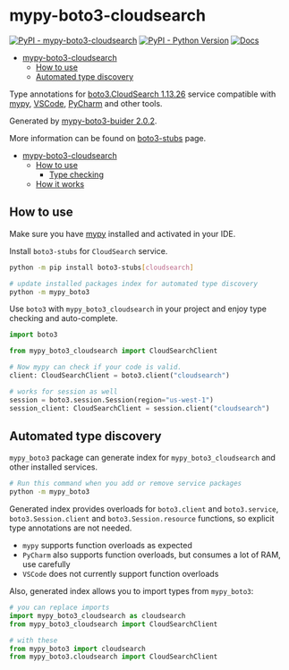 # mypy-boto3-cloudsearch

[![PyPI - mypy-boto3-cloudsearch](https://img.shields.io/pypi/v/mypy-boto3-cloudsearch.svg?color=blue)](https://pypi.org/project/mypy-boto3-cloudsearch)
[![PyPI - Python Version](https://img.shields.io/pypi/pyversions/mypy-boto3-cloudsearch.svg?color=blue)](https://pypi.org/project/mypy-boto3-cloudsearch)
[![Docs](https://img.shields.io/readthedocs/mypy-boto3-builder.svg?color=blue)](https://mypy-boto3-builder.readthedocs.io/)

- [mypy-boto3-cloudsearch](#mypy-boto3-cloudsearch)
  - [How to use](#how-to-use)
  - [Automated type discovery](#automated-type-discovery)


Type annotations for
[boto3.CloudSearch 1.13.26](https://boto3.amazonaws.com/v1/documentation/api/1.13.26/reference/services/cloudsearch.html#CloudSearch) service
compatible with [mypy](https://github.com/python/mypy), [VSCode](https://code.visualstudio.com/),
[PyCharm](https://www.jetbrains.com/pycharm/) and other tools.

Generated by [mypy-boto3-buider 2.0.2](https://github.com/vemel/mypy_boto3_builder).

More information can be found on [boto3-stubs](https://pypi.org/project/boto3-stubs/) page.

- [mypy-boto3-cloudsearch](#mypy-boto3-cloudsearch)
  - [How to use](#how-to-use)
    - [Type checking](#type-checking)
  - [How it works](#how-it-works)

## How to use

Make sure you have [mypy](https://github.com/python/mypy) installed and activated in your IDE.

Install `boto3-stubs` for `CloudSearch` service.

```bash
python -m pip install boto3-stubs[cloudsearch]

# update installed packages index for automated type discovery
python -m mypy_boto3
```

Use `boto3` with `mypy_boto3_cloudsearch` in your project and enjoy type checking and auto-complete.

```python
import boto3

from mypy_boto3_cloudsearch import CloudSearchClient

# Now mypy can check if your code is valid.
client: CloudSearchClient = boto3.client("cloudsearch")

# works for session as well
session = boto3.session.Session(region="us-west-1")
session_client: CloudSearchClient = session.client("cloudsearch")

```

## Automated type discovery

`mypy_boto3` package can generate index for `mypy_boto3_cloudsearch` and other installed services.

```bash
# Run this command when you add or remove service packages
python -m mypy_boto3
```

Generated index provides overloads for `boto3.client` and `boto3.service`,
`boto3.Session.client` and `boto3.Session.resource` functions,
so explicit type annotations are not needed.

- `mypy` supports function overloads as expected
- `PyCharm` also supports function overloads, but consumes a lot of RAM, use carefully
- `VSCode` does not currently support function overloads

Also, generated index allows you to import types from `mypy_boto3`:

```python
# you can replace imports
import mypy_boto3_cloudsearch as cloudsearch
from mypy_boto3_cloudsearch import CloudSearchClient

# with these
from mypy_boto3 import cloudsearch
from mypy_boto3.cloudsearch import CloudSearchClient
```